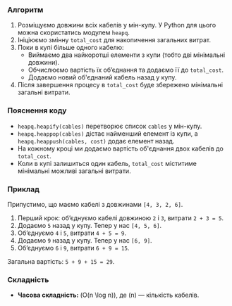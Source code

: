 ### Алгоритм
1. Розміщуємо довжини всіх кабелів у мін-купу. У Python для цього можна скористатись модулем `heapq`.
2. Ініціюємо змінну `total_cost` для накопичення загальних витрат.
3. Поки в купі більше одного кабелю:
   - Виймаємо два найкоротші елементи з купи (тобто дві мінімальні довжини).
   - Обчислюємо вартість їх об’єднання та додаємо її до `total_cost`.
   - Додаємо новий об'єднаний кабель назад у купу.
4. Після завершення процесу в `total_cost` буде збережено мінімальні загальні витрати.

### Пояснення коду
- `heapq.heapify(cables)` перетворює список `cables` у мін-купу.
- `heapq.heappop(cables)` дістає найменший елемент із купи, а `heapq.heappush(cables, cost)` додає елемент назад.
- На кожному кроці ми додаємо вартість об'єднання двох кабелів до `total_cost`.
- Коли в купі залишиться один кабель, `total_cost` міститиме мінімальні можливі загальні витрати.

### Приклад
Припустимо, що маємо кабелі з довжинами `[4, 3, 2, 6]`.

1. Перший крок: об’єднуємо кабелі довжиною `2` і `3`, витрати `2 + 3 = 5`.
2. Додаємо `5` назад у купу. Тепер у нас `[4, 5, 6]`.
3. Об’єднуємо `4` і `5`, витрати `4 + 5 = 9`.
4. Додаємо `9` назад у купу. Тепер у нас `[6, 9]`.
5. Об’єднуємо `6` і `9`, витрати `6 + 9 = 15`.

Загальна вартість: `5 + 9 + 15 = 29`.

### Складність
- **Часова складність:** \(O(n \log n)\), де \(n\) — кількість кабелів.
